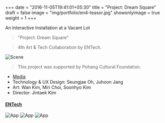 +++
date = "2016-11-05T19:41:01+05:30"
title = "Project: Dream Square"
draft = false
image = "img/portfolio/en4-teasor.jpg"
showonlyimage = true
weight = 1
+++

An Interactive Installation at a Vacant Lot
<!--more-->

> "Project: Dream Square"

> 4th Art & Tech Collaboration by ENTech.
 
![Scene][1]

> This project was supported by Pohang Cultural Foundation.

* [Media](http://www.kyongbuk.co.kr/news/articleView.html?idxno=1059262#09Sk) 
* Technology & UX Design: Seungjae Oh, Juhoon Jang
* Art: Wan Kim, Miri Choi, Soonhyo Kim
* Director: Jintaek Kim

#### [ENTech](https://www.facebook.com/arttechbiz)

![App][2]
![App][3]
![App][4]



[1]: /img/portfolio/en4-scene.jpg
[2]: /img/portfolio/en4-under.jpg
[3]: /img/portfolio/en4-chair.jpg
[4]: /img/portfolio/en4-infinity.jpg
